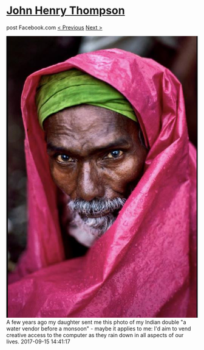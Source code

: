 # [John Henry Thompson](../README.md)
post Facebook.com
[< Previous](2017-09-17-5.md) [Next >](2017-09-15-2.md)

[![](../media/2017-09-15/Timeline-Photos-A-few-years-ago-my-daughter-sent-me-this-photo-o.jpg)](../README.md)
A few years ago my daughter sent me this photo of my Indian double "a water vendor before a monsoon" - maybe it applies to me: I'd aim to vend creative access to the computer as they rain down in all aspects of our lives.
2017-09-15 14:41:17